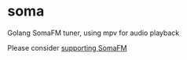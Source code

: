 # soma

Golang SomaFM tuner, using mpv for audio playback

Please consider [supporting SomaFM](https://somafm.com/support/)
